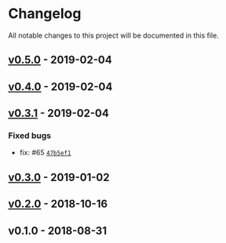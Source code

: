 # Changelog

All notable changes to this project will be documented in this file.

## [v0.5.0](https://github.com/kalisio/kaabah/compare/v0.4.0...v0.5.0) - 2019-02-04




## [v0.4.0](https://github.com/kalisio/kaabah/compare/v0.3.1...v0.4.0) - 2019-02-04




## [v0.3.1](https://github.com/kalisio/kaabah/compare/v0.3.0...v0.3.1) - 2019-02-04

### Fixed bugs

- fix: #65 [`47b5ef1`](https://github.com/kalisio/kaabah/commit/47b5ef1b654b28404e0600339d5ba7dc3c29757c)



## [v0.3.0](https://github.com/kalisio/kaabah/compare/v0.2.0...v0.3.0) - 2019-01-02




## [v0.2.0](https://github.com/kalisio/kaabah/compare/v0.1.0...v0.2.0) - 2018-10-16




## v0.1.0 - 2018-08-31




